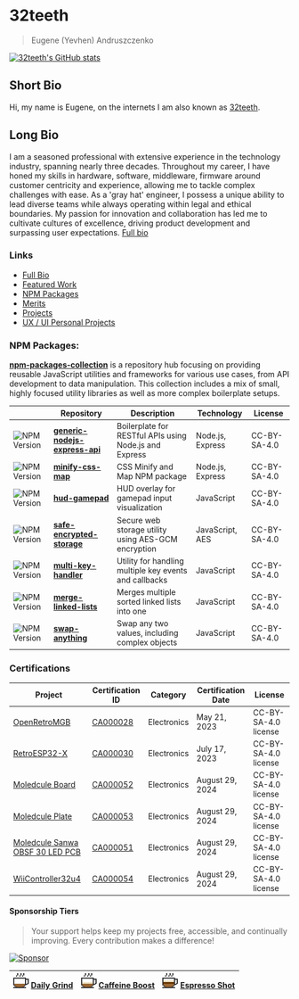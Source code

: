 # **32teeth**

> Eugene (Yevhen) Andruszczenko

[![32teeth's GitHub stats](https://streak-stats.demolab.com?user=32teeth&theme=swift&mode=weekly&border_radius=10&card_width=960)](https://git.io/streak-stats)

## Short Bio

Hi, my name is Eugene, on the internets I am also known as [32teeth](https://www.google.com/search?q=32teeth+eugene+andruszczenko).

## Long Bio

I am a seasoned professional with extensive experience in the technology industry, spanning nearly three decades. Throughout my career, I have honed my skills in hardware, software, middleware, firmware around customer centricity and experience, allowing me to tackle complex challenges with ease. As a 'gray hat' engineer, I possess a unique ability to lead diverse teams while always operating within legal and ethical boundaries. My passion for innovation and collaboration has led me to cultivate cultures of excellence, driving product development and surpassing user expectations. [Full bio](https://github.com/32teeth/32teeth/blob/main/BIO.md)

### Links
* [Full Bio](https://github.com/32teeth/32teeth/blob/main/BIO.md)
* [Featured Work](https://github.com/32teeth/32teeth/blob/main/FEATURED.md)
* [NPM Packages](https://github.com/32teeth/32teeth/blob/main/NPM.md)
* [Merits](https://github.com/32teeth/32teeth/blob/main/MERITS.md)
* [Projects](https://github.com/32teeth/32teeth/blob/main/PROJECTS.md)
* [UX / UI Personal Projects](https://github.com/32teeth/32teeth/blob/main/UXUI.md)

### NPM Packages:
[**npm-packages-collection**](https://github.com/npm-packages-collection) is a repository hub focusing on providing reusable JavaScript utilities and frameworks for various use cases, from API development to data manipulation. This collection includes a mix of small, highly focused utility libraries as well as more complex boilerplate setups.

|   | Repository | Description | Technology | License |
|-|-|-|-|-|
| ![NPM Version](https://img.shields.io/npm/v/generic-nodejs-express-api?logo=npm&style=for-the-badge&color=ea2f86) | [**generic-nodejs-express-api**](https://github.com/npm-packages-collection/generic-nodejs-express-api) | Boilerplate for RESTful APIs using Node.js and Express | Node.js, Express | CC-BY-SA-4.0 |
| ![NPM Version](https://img.shields.io/npm/v/minify-css-map?logo=npm&style=for-the-badge&color=d22a78) | [**minify-css-map**](https://github.com/npm-packages-collection/minify-css-map) |CSS Minify and Map NPM package | Node.js, Express | CC-BY-SA-4.0 |
| ![NPM Version](https://img.shields.io/npm/v/hud-gamepad?logo=npm&style=for-the-badge&color=bb256b) | [**hud-gamepad**](https://github.com/npm-packages-collection/hud-gamepad) | HUD overlay for gamepad input visualization | JavaScript | CC-BY-SA-4.0 |
| ![NPM Version](https://img.shields.io/npm/v/safe-encrypted-storage?logo=npm&style=for-the-badge&color=a3205d) | [**safe-encrypted-storage**](https://github.com/npm-packages-collection/safe-encrypted-storage) | Secure web storage utility using AES-GCM encryption | JavaScript, AES | CC-BY-SA-4.0 |
| ![NPM Version](https://img.shields.io/npm/v/multi-key-handler?logo=npm&style=for-the-badge&color=8c1c50) | [**multi-key-handler**](https://github.com/npm-packages-collection/multi-key-handler) | Utility for handling multiple key events and callbacks | JavaScript | CC-BY-SA-4.0 |
| ![NPM Version](https://img.shields.io/npm/v/merge-linked-lists?logo=npm&style=for-the-badge&color=751743) | [**merge-linked-lists**](https://github.com/npm-packages-collection/merge-linked-lists) | Merges multiple sorted linked lists into one | JavaScript | CC-BY-SA-4.0 |
| ![NPM Version](https://img.shields.io/npm/v/swap-anything?logo=npm&style=for-the-badge&color=5e1235) | [**swap-anything**](https://github.com/npm-packages-collection/swap-anything) | Swap any two values, including complex objects | JavaScript | CC-BY-SA-4.0 |

### Certifications

| Project                             | Certification ID | Category     | Certification Date | License |
|--|--|--|--|--|
| [OpenRetroMGB](https://github.com/openretroMGB/OpenRetroMGB)                        | [CA000028](https://certification.oshwa.org/ca000028.html)        | Electronics  | May 21, 2023       |CC-BY-SA-4.0 license|
| [RetroESP32-X](https://github.com/retro-esp32/RetroESP32-X)                          | [CA000030](https://certification.oshwa.org/ca000030.html)        | Electronics  | July 17, 2023      |CC-BY-SA-4.0 license|
| [Moledcule Board](https://github.com/moledcule/board)                     | [CA000052](https://certification.oshwa.org/ca000052.html)        | Electronics  | August 29, 2024    |CC-BY-SA-4.0 license|
| [Moledcule Plate](https://github.com/moledcule/plate)                     | [CA000053](https://certification.oshwa.org/ca000053.html)        | Electronics  | August 29, 2024    |CC-BY-SA-4.0 license|
| [Moledcule Sanwa OBSF 30 LED PCB](https://github.com/moledcule/sanwa-obsf-30)     | [CA000051](https://certification.oshwa.org/ca000051.html)        | Electronics  | August 29, 2024    |CC-BY-SA-4.0 license|
| [WiiController32u4](https://github.com/32teeth/WiiController32u4)                   | [CA000054](https://certification.oshwa.org/ca000054.html)        | Electronics  | August 29, 2024    |CC-BY-SA-4.0 license|

#### Sponsorship Tiers
> Your support helps keep my projects free, accessible, and continually improving. Every contribution makes a difference!

[![Sponsor](https://github.com/user-attachments/assets/38c207bd-4687-47ae-a900-5bbe5ad62b07)](https://github.com/sponsors/32teeth)

| ![](https://raw.githubusercontent.com/npm-packages-collection/.github/main/profile/assets/coffee-001.png) [Daily Grind](https://github.com/sponsors/32teeth/sponsorships?sponsor=32teeth&tier_id=286331&preview=false) | ![](https://raw.githubusercontent.com/npm-packages-collection/.github/main/profile/assets/coffee-002.png) [Caffeine Boost](https://github.com/sponsors/32teeth/sponsorships?sponsor=32teeth&tier_id=286332&preview=false) | ![](https://raw.githubusercontent.com/npm-packages-collection/.github/main/profile/assets/coffee-003.png) [Espresso Shot](https://github.com/sponsors/32teeth/sponsorships?sponsor=32teeth&tier_id=286333&preview=false) |
| :----------------------------------------------------------: | :----------------------------------------------------------: | :----------------------------------------------------------: |
